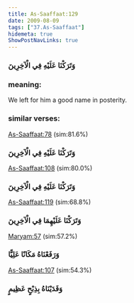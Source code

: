 ```yaml
---
title: As-Saaffaat:129
date: 2009-08-09
tags: ["37.As-Saaffaat"]
hidemeta: true 
ShowPostNavLinks: true 
---
```

### وَتَرَكْنَا عَلَيْهِ فِي الْآخِرِينَ
### meaning: 
We left for him a good name in posterity.
### similar verses: 

[As-Saaffaat:78](/37/78) (sim:81.6%)

### وَتَرَكْنَا عَلَيْهِ فِي الْآخِرِينَ

[As-Saaffaat:108](/37/108) (sim:80.0%)

### وَتَرَكْنَا عَلَيْهِ فِي الْآخِرِينَ

[As-Saaffaat:119](/37/119) (sim:68.8%)

### وَتَرَكْنَا عَلَيْهِمَا فِي الْآخِرِينَ

[Maryam:57](/19/57) (sim:57.2%)

### وَرَفَعْنَاهُ مَكَانًا عَلِيًّا

[As-Saaffaat:107](/37/107) (sim:54.3%)

### وَفَدَيْنَاهُ بِذِبْحٍ عَظِيمٍ
